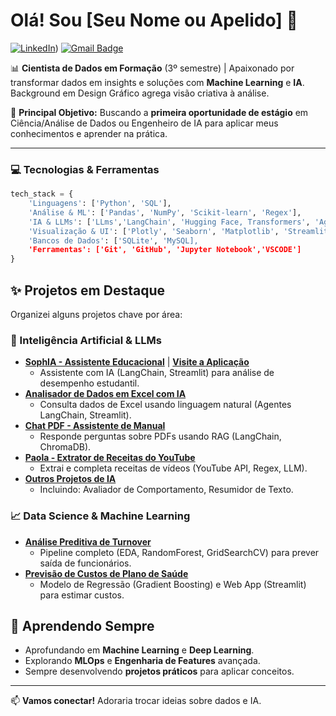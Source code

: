 # Olá! Sou [Seu Nome ou Apelido] 👋

[![LinkedIn](https://img.shields.io/badge/LinkedIn-Conecte--se-blue?style=flat&logo=linkedin)](https://www.linkedin.com/in/alisson-pereira-ds/))
[![Gmail Badge](https://img.shields.io/badge/Gmail-Contato-red?style=flat&logo=gmail)](mailto:alissonpereira.contato@gmail.com)

📊 **Cientista de Dados em Formação** (3º semestre) | Apaixonado por transformar dados em insights e soluções com **Machine Learning** e **IA**. Background em Design Gráfico agrega visão criativa à análise.

🎯 **Principal Objetivo:** Buscando a **primeira oportunidade de estágio** em Ciência/Análise de Dados ou Engenheiro de IA para aplicar meus conhecimentos e aprender na prática.

---

### 💻 Tecnologias & Ferramentas

```python
tech_stack = {
    'Linguagens': ['Python', 'SQL'],
    'Análise & ML': ['Pandas', 'NumPy', 'Scikit-learn', 'Regex'],
    'IA & LLMs': ['LLms','LangChain', 'Hugging Face, Transformers', 'Agents' ],
    'Visualização & UI': ['Plotly', 'Seaborn', 'Matplotlib', 'Streamlit'],
    'Bancos de Dados': ['SQLite', 'MySQL],
    'Ferramentas': ['Git', 'GitHub', 'Jupyter Notebook','VSCODE']
}
```

## ✨ Projetos em Destaque

Organizei alguns projetos chave por área:

### 🤖 Inteligência Artificial & LLMs

* **[SophIA - Assistente Educacional](https://github.com/alissonpereirads/SOPHIA)** | **[Visite a Aplicação](https://link-para-aplicacao.com)**
   * Assistente com IA (LangChain, Streamlit) para análise de desempenho estudantil.
* **[Analisador de Dados em Excel com IA](https://github.com/alissonpereirads/brand)**
   * Consulta dados de Excel usando linguagem natural (Agentes LangChain, Streamlit).
* **[Chat PDF - Assistente de Manual](https://github.com/alissonpereirads/toreto)**
   * Responde perguntas sobre PDFs usando RAG (LangChain, ChromaDB).
* **[Paola - Extrator de Receitas do YouTube](https://github.com/alissonpereirads/paola)**
   * Extrai e completa receitas de vídeos (YouTube API, Regex, LLM).
* **[Outros Projetos de IA](https://github.com/alissonpereirads?tab=repositories)**
   * Incluindo: Avaliador de Comportamento, Resumidor de Texto.

### 📈 Data Science & Machine Learning

* **[Análise Preditiva de Turnover](https://github.com/alissonpereirads/DataSciencePortfolio/tree/main/Analise_Preditiva_%20de_Turnover)**
   * Pipeline completo (EDA, RandomForest, GridSearchCV) para prever saída de funcionários.
* **[Previsão de Custos de Plano de Saúde](https://github.com/alissonpereirads/DataSciencePortfolio/blob/main/OtimizacaoPlanoSaude/README.md)**
   * Modelo de Regressão (Gradient Boosting) e Web App (Streamlit) para estimar custos.

## 🌱 Aprendendo Sempre

* Aprofundando em **Machine Learning** e **Deep Learning**.
* Explorando **MLOps** e **Engenharia de Features** avançada.
* Sempre desenvolvendo **projetos práticos** para aplicar conceitos.

---

📫 **Vamos conectar!** Adoraria trocar ideias sobre dados e IA.
